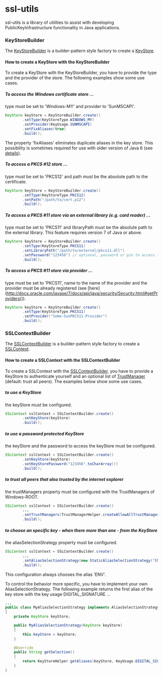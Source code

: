 # ssl-utils
ssl-utils is a library of utilities to assist with developing PublicKeyInfrastructure functionality in Java applications.

### KeyStoreBuilder
The [KeyStoreBuilder](https://github.com/j3t/ssl-utils/blob/master/src/main/java/ssl/builder/KeyStoreBuilder.java) is a builder-pattern style factory to create a [KeyStore](http://docs.oracle.com/javase/7/docs/api/java/security/KeyStore.html).

#### How to create a KeyStore with the KeyStoreBuilder
To create a KeyStore with the KeyStoreBuilder, you have to provide the type and the provider of the store. The following examples show some use cases.

##### To access the Windows certificate store ...
type must be set to 'Windows-MY' and provider to 'SunMSCAPI'.
```java
KeyStore keyStore = KeyStoreBuilder.create()
		.setType(KeyStoreType.WINDOWS_MY)
		.setProvider(KeyUsage.SUNMSCAPI)
		.setFixAliases(true)
		.build();
```
The property 'fixAliases' eliminates duplicate aliases in the key store. This possibility is sometimes required for use with older version of Java 6 (see [details](http://bugs.java.com/bugdatabase/view_bug.do?bug_id=6672015)).

##### To access a PKCS #12 store ...
type must be set to 'PKCS12' and path must be the absolute path to the certificate.
```java
KeyStore keyStore = KeyStoreBuilder.create()
		.setType(KeyStoreType.PKCS12)
		.setPath("/path/to/cert.p12")
		.build();
```

##### To access a PKCS #11 store via an external library (e.g. card reader) ...
type must be set to 'PKCS11' and libraryPath must be the absolute path to the external library. This feature requires version 7 of Java or above.
```java
KeyStore keyStore = KeyStoreBuilder.create()
		.setType(KeyStoreType.PKCS11)
		.setLibraryPath("/path/to/external/pkcs11.dll")
		.setPassword("123456") // optional, password or pin to access the store
		.build();
```

##### To access a PKCS #11 store via provider ...
type must be set to 'PKCS11', name to the name of the provider and the provider must be already registered (see [here] (http://docs.oracle.com/javase/7/docs/api/java/security/Security.html#getProviders()).
```java
KeyStore keyStore = KeyStoreBuilder.create()
		.setType(KeyStoreType.PKCS11)
		.setProvider("Some-SunPKCS11-Provider")
		.build();
```

### SSLContextBuilder
The [SSLContextBuilder](https://github.com/j3t/ssl-utils/blob/master/src/main/java/ssl/builder/SSLContextBuilder.java) is a builder-pattern style factory to create a [SSLContext](http://docs.oracle.com/javase/7/docs/api/javax/net/ssl/SSLContext.html).

#### How to create a SSLContext with the SSLContextBuilder
To create a SSLContext with the [SSLContextBuilder](src/main/java/ssl/builder/SSLContextBuilder.java), you have to provide a KeyStore to authenticate yourself and an optional list of [TrustManager](http://docs.oracle.com/javase/7/docs/api/javax/net/ssl/TrustManager.html) (default: trust all peers). The examples below show some use cases.

##### to use a KeyStore
the keyStore must be configured.
```java
SSLContext sslContext = SSLContextBuilder.create()
		.setKeyStore(keyStore)
		.build();
```

##### to use a password protected KeyStore
the keyStore and the password to access the keyStore must be configured.
```java
SSLContext sslContext = SSLContextBuilder.create()
		.setKeyStore(keyStore)
		.setKeyStorePassword("123456".toCharArray())
		.build();
```

##### to trust all peers that also trusted by the internet explorer
the trustManagers property must be configured with the TrustManagers of Windows-ROOT.
```java
SSLContext sslContext = SSLContextBuilder.create()
		...
		.setTrustManagers(TrustManagerHelper.createAllowAllTrustManagers())
		.build();
```

##### to choose an specific key - when there more than one - from the KeyStore
the aliasSelectionStrategy property must be configured.
```java
SSLContext sslContext = SSLContextBuilder.create()
		...
		.setAliasSelectionStrategy(new StaticAliasSelectionStrategy("ENV")
		.build();
```
This configuration always chooses the alias 'ENV'.

To control the behavior more specific, you have to implement your own AliasSelectionStrategy. The following example returns the first alias of the key store with the key usage DIGITAL_SIGNATURE ...
```java
...
public class MyAliasSelectionStrategy implements AliasSelectionStrategy
{
    private KeyStore keyStore;

    public MyAliasSelectionStrategy(KeyStore keyStore)
    {
        this.keyStore = keyStore;
    }

    @Override
    public String getSelection()
    {
        return KeyStoreHelper.getAliases(keyStore, KeyUsage.DIGITAL_SIGNATURE)[0];
    }
}
```
